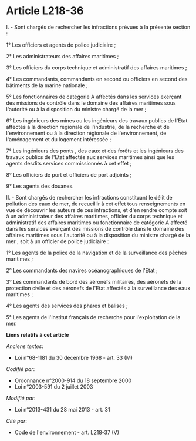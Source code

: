 # Article L218-36

I. - Sont chargés de rechercher les infractions prévues à la présente section : 

1° Les officiers et agents de police judiciaire ; 

2° Les administrateurs des affaires maritimes ; 

3° Les officiers du corps technique et administratif des affaires maritimes ; 

4° Les commandants, commandants en second ou officiers en second des bâtiments de la marine nationale ; 

5° Les fonctionnaires de catégorie A affectés dans les services exerçant des missions de contrôle dans le domaine des
affaires maritimes sous l'autorité ou à la disposition du ministre chargé de la mer ;

6° Les ingénieurs des mines ou les ingénieurs des travaux publics de l'Etat affectés à la direction régionale de l'industrie,
de la recherche et de l'environnement ou à la direction régionale de l'environnement, de l'aménagement et du logement
intéressée ; 

7° Les ingénieurs des ponts , des eaux et des forêts et les ingénieurs des travaux publics de l'Etat affectés aux services
maritimes ainsi que les agents desdits services commissionnés à cet effet ; 

8° Les officiers de port et officiers de port adjoints ; 

9° Les agents des douanes. 

II. - Sont chargés de rechercher les infractions constituant le délit de pollution des eaux de mer, de recueillir à cet effet
tous renseignements en vue de découvrir les auteurs de ces infractions, et d'en rendre compte soit à un administrateur des
affaires maritimes, officier du corps technique et administratif des affaires maritimes ou fonctionnaire de catégorie A
affecté dans les services exerçant des missions de contrôle dans le domaine des affaires maritimes sous l'autorité ou à la
disposition du ministre chargé de la mer , soit à un officier de police judiciaire : 

1° Les agents de la police de la navigation et de la surveillance des pêches maritimes ; 

2° Les commandants des navires océanographiques de l'Etat ; 

3° Les commandants de bord des aéronefs militaires, des aéronefs de la protection civile et des aéronefs de l'Etat affectés à
la surveillance des eaux maritimes ; 

4° Les agents des services des phares et balises ; 

5° Les agents de l'Institut français de recherche pour l'exploitation de la mer.

**Liens relatifs à cet article**

_Anciens textes_:

  - Loi n°68-1181 du 30 décembre 1968 - art. 33 (M)

_Codifié par_:

  - Ordonnance n°2000-914 du 18 septembre 2000
  - Loi n°2003-591 du 2 juillet 2003

_Modifié par_:

  - Loi n°2013-431 du 28 mai 2013 - art. 31

_Cité par_:

  - Code de l'environnement - art. L218-37 (V)
